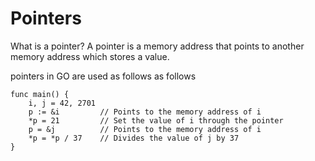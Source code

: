 # Pointers
What is a pointer? A pointer is a memory address that points to another memory address which stores a value.

pointers in GO are used as follows as follows

```golang
func main() {
    i, j = 42, 2701
    p := &i         // Points to the memory address of i
    *p = 21         // Set the value of i through the pointer
    p = &j          // Points to the memory address of i
    *p = *p / 37    // Divides the value of j by 37
}
```